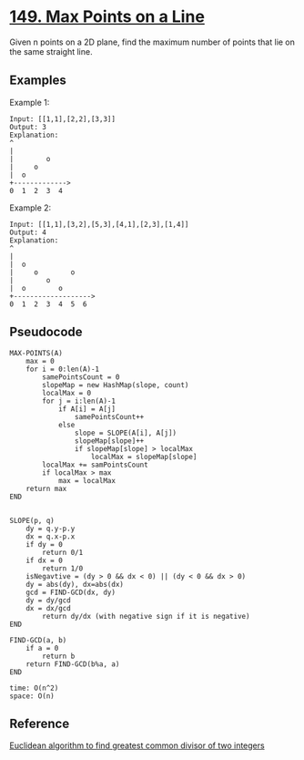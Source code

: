 # [149. Max Points on a Line](https://leetcode.com/problems/max-points-on-a-line/)

Given n points on a 2D plane, find the maximum number of points that lie on the same straight line.

## Examples

Example 1:

```
Input: [[1,1],[2,2],[3,3]]
Output: 3
Explanation:
^
|
|        o
|     o
|  o
+------------->
0  1  2  3  4
```

Example 2:

```
Input: [[1,1],[3,2],[5,3],[4,1],[2,3],[1,4]]
Output: 4
Explanation:
^
|
|  o
|     o        o
|        o
|  o        o
+------------------->
0  1  2  3  4  5  6
```

## Pseudocode

```
MAX-POINTS(A)
    max = 0
    for i = 0:len(A)-1
        samePointsCount = 0
        slopeMap = new HashMap(slope, count)
        localMax = 0
        for j = i:len(A)-1
            if A[i] = A[j]
                samePointsCount++
            else
                slope = SLOPE(A[i], A[j])
                slopeMap[slope]++
                if slopeMap[slope] > localMax
                    localMax = slopeMap[slope]
        localMax += samPointsCount
        if localMax > max
            max = localMax
    return max
END


SLOPE(p, q)
    dy = q.y-p.y
    dx = q.x-p.x
    if dy = 0
        return 0/1
    if dx = 0
        return 1/0
    isNegavtive = (dy > 0 && dx < 0) || (dy < 0 && dx > 0)
    dy = abs(dy), dx=abs(dx)
    gcd = FIND-GCD(dx, dy)
    dy = dy/gcd
    dx = dx/gcd
        return dy/dx (with negative sign if it is negative)
END

FIND-GCD(a, b)
    if a = 0
        return b
    return FIND-GCD(b%a, a)
END

time: O(n^2)
space: O(n)
```

## Reference

[Euclidean algorithm to find greatest common divisor of two integers](https://www.geeksforgeeks.org/c-program-find-gcd-hcf-two-numbers/)
